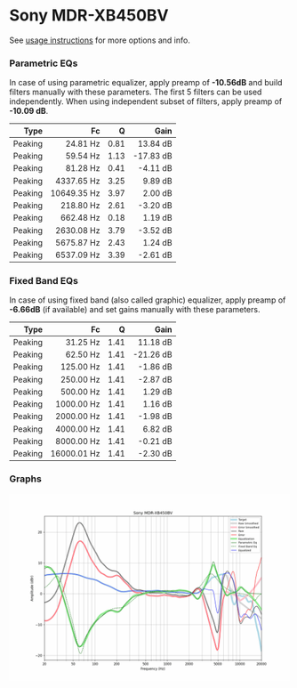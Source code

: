# Sony MDR-XB450BV
See [usage instructions](https://github.com/jaakkopasanen/AutoEq#usage) for more options and info.

### Parametric EQs
In case of using parametric equalizer, apply preamp of **-10.56dB** and build filters manually
with these parameters. The first 5 filters can be used independently.
When using independent subset of filters, apply preamp of **-10.09 dB**.

| Type    | Fc          |    Q | Gain      |
|--------:|------------:|-----:|----------:|
| Peaking | 24.81 Hz    | 0.81 | 13.84 dB  |
| Peaking | 59.54 Hz    | 1.13 | -17.83 dB |
| Peaking | 81.28 Hz    | 0.41 | -4.11 dB  |
| Peaking | 4337.65 Hz  | 3.25 | 9.89 dB   |
| Peaking | 10649.35 Hz | 3.97 | 2.00 dB   |
| Peaking | 218.80 Hz   | 2.61 | -3.20 dB  |
| Peaking | 662.48 Hz   | 0.18 | 1.19 dB   |
| Peaking | 2630.08 Hz  | 3.79 | -3.52 dB  |
| Peaking | 5675.87 Hz  | 2.43 | 1.24 dB   |
| Peaking | 6537.09 Hz  | 3.39 | -2.61 dB  |

### Fixed Band EQs
In case of using fixed band (also called graphic) equalizer, apply preamp of **-6.66dB**
(if available) and set gains manually with these parameters.

| Type    | Fc          |    Q | Gain      |
|--------:|------------:|-----:|----------:|
| Peaking | 31.25 Hz    | 1.41 | 11.18 dB  |
| Peaking | 62.50 Hz    | 1.41 | -21.26 dB |
| Peaking | 125.00 Hz   | 1.41 | -1.86 dB  |
| Peaking | 250.00 Hz   | 1.41 | -2.87 dB  |
| Peaking | 500.00 Hz   | 1.41 | 1.29 dB   |
| Peaking | 1000.00 Hz  | 1.41 | 1.16 dB   |
| Peaking | 2000.00 Hz  | 1.41 | -1.98 dB  |
| Peaking | 4000.00 Hz  | 1.41 | 6.82 dB   |
| Peaking | 8000.00 Hz  | 1.41 | -0.21 dB  |
| Peaking | 16000.01 Hz | 1.41 | -2.30 dB  |

### Graphs
![](./Sony%20MDR-XB450BV.png)